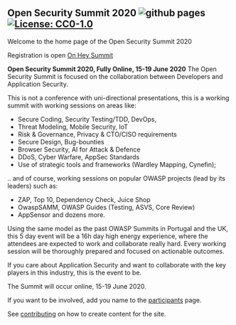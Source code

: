 ## Open Security Summit 2020 ![github pages](https://github.com/OpenSecuritySummit/oss2020/workflows/github%20pages/badge.svg) [![License: CC0-1.0](https://img.shields.io/badge/License-CC0%201.0-lightgrey.svg)](http://creativecommons.org/publicdomain/zero/1.0/)

Welcome to the home page of the Open Security Summit 2020

Registration is open [On Hey Summit](https://open-security-summit-2020.heysummit.com/)

**Open Security Summit 2020, Fully Online, 15-19 June 2020**
The Open Security Summit is focused on the collaboration between Developers and Application Security.

This is not a conference with uni-directional presentations, this is a working summit with working sessions on areas like:
* Secure Coding, Security Testing/TDD, DevOps,
* Threat Modeling, Mobile Security, IoT
* Risk & Governance, Privacy & CTO/CISO requirements
* Secure Design, Bug-bounties
* Browser Security, AI for Attack & Defence
* DDoS, Cyber Warfare, AppSec Standards
* Use of strategic tools and frameworks (Wardley Mapping, Cynefin); 

.. and of course, working sessions on popular OWASP projects (lead by its leaders) such as:
* ZAP, Top 10, Dependency Check, Juice Shop
* OwaspSAMM, OWASP Guides (Testing, ASVS, Core Review)
* AppSensor and dozens more.

Using the same model as the past OWASP Summits in Portugal and the UK, this 5 day event will be a 16h day high energy experience, where the attendees are expected to work and collaborate really hard. Every working session will be thoroughly prepared and focused on actionable outcomes.


If you care about Application Security and want to collaborate with the key players in this industry, this is the event to be.

The Summit will occur online, 15-19 June 2020.

If you want to be involved, add you name to the [participants](content/participant) page.

See [contributing](CONTRIBUTING.md) on how to create content for the site.
